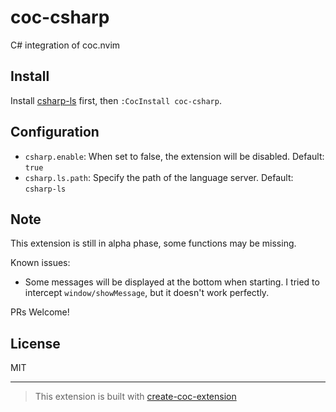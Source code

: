 # coc-csharp

C# integration of coc.nvim

## Install

Install [csharp-ls](https://github.com/razzmatazz/csharp-language-server) first, then `:CocInstall coc-csharp`.

## Configuration

- `csharp.enable`: When set to false, the extension will be disabled. Default: `true`
- `csharp.ls.path`: Specify the path of the language server. Default: `csharp-ls`

## Note

This extension is still in alpha phase, some functions may be missing.

Known issues:

- Some messages will be displayed at the bottom when starting. I tried to intercept `window/showMessage`, but it doesn't work perfectly.

PRs Welcome!

## License

MIT

---

> This extension is built with [create-coc-extension](https://github.com/fannheyward/create-coc-extension)

